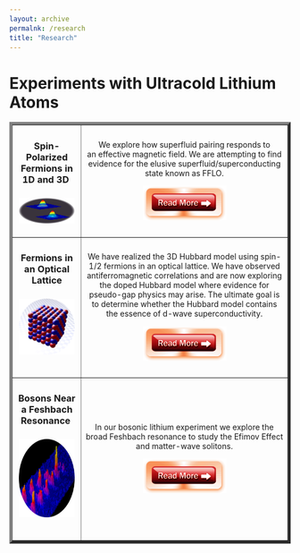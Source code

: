 ```yaml
---
layout: archive
permalnk: /research
title: "Research"
---
```

# Experiments with Ultracold Lithium Atoms

<style>
th {
    width: 25%;
}
td {
    width: 75%;
}
</style>

<body>

<table style="width:100%" border="5" >
<tr>
<th style="text-align: center; vertical-align: middle;">
<h3 >Spin-Polarized Fermions in 1D and 3D&nbsp;</h3>
<h3 ><img src="/images/groupphotos/exptphotos/Crossover_profile2.png" alt="" height="46" width="100"></h3>
</th>
<td style="text-align: center; vertical-align: middle;">
<p>We explore how superfluid pairing responds to an&nbsp;effective 
magnetic field. We are attempting to find evidence for the elusive 
superfluid/superconducting state known as FFLO.</p>
<p><a href="{{site.url}}/research/spin-polarized-fermions"><img src="/images/headers/read.png" alt="" height="62" width="150"></a></p>
</td>
</tr>
<tr>
<th style="text-align: center; vertical-align: middle;">
<h3>Fermions in an Optical Lattice</h3>
<h3 ><img src="/images/groupphotos/exptphotos/app3cube.png" alt="" height="100" width="100"></h3>
&nbsp;</th>
<td style="text-align: center; vertical-align: middle;">
<p>We have realized the 3D Hubbard model using spin-1/2 fermions in an 
optical lattice. We have observed antiferromagnetic correlations and are
 now exploring the doped Hubbard model where evidence for pseudo-gap 
physics may arise. The ultimate goal is to determine whether the Hubbard
 model contains the essence of d-wave superconductivity.</p>
<p><a href="{{site.url}}/research/3d-lattice"><img src="/images/headers/read.png" alt="" width="150"></a></p>
</td>
</tr>
<tr>
<th style="text-align: center; vertical-align: middle;">
<h3>Bosons Near a Feshbach Resonance&nbsp;</h3>
<h3><img src="/images/groupphotos/exptphotos/circular_v2.png" alt="" height="140" width="100"></h3>
&nbsp;</th>
<td style="text-align: center; vertical-align: middle;">
<p>In our bosonic lithium experiment we explore the broad Feshbach 
resonance to study the&nbsp;Efimov Effect and matter-wave solitons.</p>
<p><a href="{{site.url}}/research/boson"><img src="/images/headers/read.png" alt="" width="150"></a></p>
</td>
</tr>
</table>

</body>
